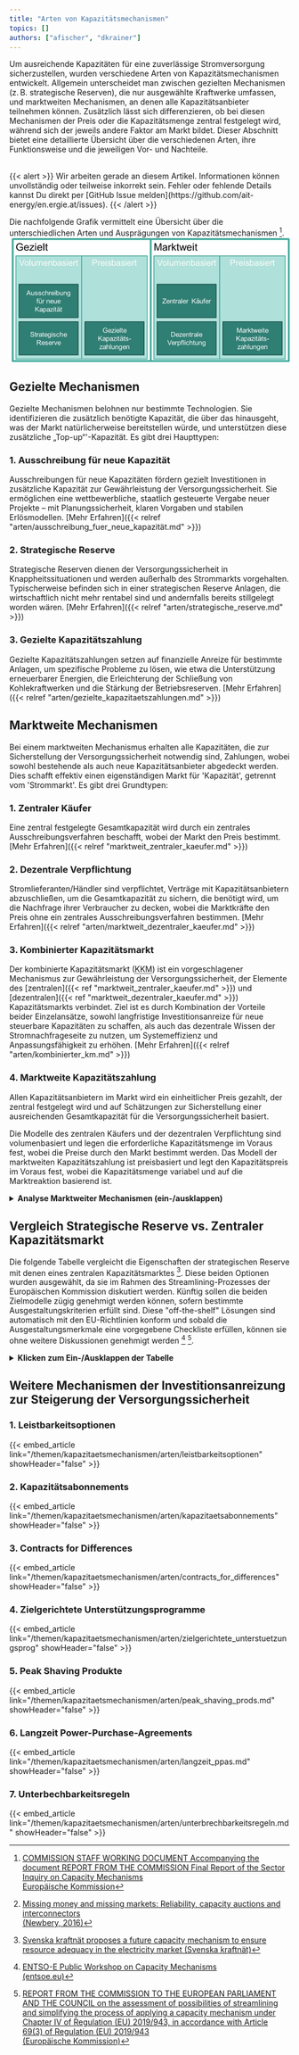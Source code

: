 ```yaml
---
title: "Arten von Kapazitätsmechanismen"
topics: []
authors: ["afischer", "dkrainer"]
---
```


Um ausreichende Kapazitäten für eine zuverlässige Stromversorgung sicherzustellen, wurden verschiedene Arten von Kapazitätsmechanismen entwickelt. Allgemein unterscheidet man zwischen gezielten Mechanismen (z. B. strategische Reserven), die nur ausgewählte Kraftwerke umfassen, und marktweiten Mechanismen, an denen alle Kapazitätsanbieter teilnehmen können. Zusätzlich lässt sich differenzieren, ob bei diesen Mechanismen der Preis oder die Kapazitätsmenge zentral festgelegt wird, während sich der jeweils andere Faktor am Markt bildet. Dieser Abschnitt bietet eine detaillierte Übersicht über die verschiedenen Arten, ihre Funktionsweise und die jeweiligen Vor- und Nachteile.

<!-- more -->

<br>
{{< alert >}}
Wir arbeiten gerade an diesem Artikel. Informationen können unvollständig oder teilweise inkorrekt sein. Fehler oder fehlende Details kannst Du direkt per [GitHub Issue melden](https://github.com/ait-energy/en.ergie.at/issues).
{{< /alert >}}

Die nachfolgende Grafik vermittelt eine Übersicht über die unterschiedlichen Arten
und Ausprägungen von Kapazitätsmechanismen [^3].
![Übersicht der Kapazitätsmechanismen](/images/arten/uebersicht_kapazitaetsmechanismen.jpg)

## Gezielte Mechanismen

Gezielte Mechanismen belohnen nur bestimmte Technologien. Sie identifizieren die zusätzlich benötigte Kapazität, die über das hinausgeht, was der Markt natürlicherweise bereitstellen würde, und unterstützen diese zusätzliche „Top-up“'-Kapazität. Es gibt drei Haupttypen:

### 1. Ausschreibung für neue Kapazität

Ausschreibungen für neue Kapazitäten fördern gezielt Investitionen in zusätzliche Kapazität zur Gewährleistung der Versorgungssicherheit.
Sie ermöglichen eine wettbewerbliche, staatlich gesteuerte Vergabe neuer Projekte – mit Planungssicherheit, klaren
Vorgaben und stabilen Erlösmodellen. [Mehr Erfahren]({{< relref "arten/ausschreibung_fuer_neue_kapazität.md" >}})
<!-- {{< embed_article link="/themen/kapazitaetsmechanismen/arten/ausschreibung_fuer_neue_kapazität" showHeader="false" >}} -->

### 2. Strategische Reserve
Strategische Reserven dienen der Versorgungssicherheit in Knappheitssituationen und werden außerhalb des Strommarkts vorgehalten.
Typischerweise befinden sich in einer strategischen Reserve Anlagen, die wirtschaftlich nicht mehr rentabel
sind und andernfalls bereits stillgelegt worden wären. [Mehr Erfahren]({{< relref "arten/strategische_reserve.md" >}})
<!-- {{< embed_article link="/themen/kapazitaetsmechanismen/arten/strategische_reserve" showHeader="false" >}} -->

### 3. Gezielte Kapazitätszahlung

Gezielte Kapazitätszahlungen setzen auf finanzielle Anreize für bestimmte Anlagen, um spezifische Probleme zu lösen, wie
etwa die Unterstützung erneuerbarer Energien, die Erleichterung der Schließung von Kohlekraftwerken und die Stärkung der
Betriebsreserven.
[Mehr Erfahren]({{< relref "arten/gezielte_kapazitaetszahlungen.md" >}})
<!-- {{< embed_article link="/themen/kapazitaetsmechanismen/arten/gezielte_kapazitaetszahlungen" showHeader="false" >}} -->

## Marktweite Mechanismen

Bei einem marktweiten Mechanismus erhalten alle Kapazitäten, die zur Sicherstellung der Versorgungssicherheit notwendig
sind, Zahlungen, wobei sowohl bestehende als auch neue Kapazitätsanbieter abgedeckt werden. Dies schafft effektiv einen
eigenständigen Markt für 'Kapazität', getrennt vom 'Strommarkt'. Es gibt drei Grundtypen:

### 1. Zentraler Käufer

Eine zentral festgelegte Gesamtkapazität wird durch ein zentrales Ausschreibungsverfahren beschafft, wobei der Markt den Preis bestimmt. [Mehr Erfahren]({{< relref "marktweit_zentraler_kaeufer.md" >}})

### 2. Dezentrale Verpflichtung

Stromlieferanten/Händler sind verpflichtet, Verträge mit Kapazitätsanbietern abzuschließen, um die Gesamtkapazität zu sichern, die benötigt wird, um die Nachfrage ihrer Verbraucher zu decken, wobei die Marktkräfte den Preis ohne ein zentrales Ausschreibungsverfahren bestimmen. [Mehr Erfahren]({{< relref "arten/marktweit_dezentraler_kaeufer.md" >}})

### 3. Kombinierter Kapazitätsmarkt

Der kombinierte Kapazitätsmarkt (<abbr title="Kombinierter Kapazitätsmarkt">KKM</abbr>) ist ein vorgeschlagener
Mechanismus zur Gewährleistung der Versorgungssicherheit, der Elemente des
[zentralen]({{< ref "marktweit_zentraler_kaeufer.md" >}}) und
[dezentralen]({{< ref "marktweit_dezentraler_kaeufer.md" >}}) Kapazitätsmarkts verbindet.
Ziel ist es durch Kombination der Vorteile beider Einzelansätze, sowohl langfristige Investitionsanreize für neue
steuerbare Kapazitäten zu schaffen, als auch das dezentrale Wissen der Stromnachfrageseite zu nutzen, um Systemeffizienz
und Anpassungsfähigkeit zu erhöhen. [Mehr Erfahren]({{< relref "arten/kombinierter_km.md" >}})
<!--{{< embed_article link="/themen/kapazitaetsmechanismen/arten/kombinierter_KM.md" showHeader="false" >}}-->

### 4. Marktweite Kapazitätszahlung

Allen Kapazitätsanbietern im Markt wird ein einheitlicher Preis gezahlt, der zentral festgelegt wird
und auf Schätzungen zur Sicherstellung einer ausreichenden Gesamtkapazität für die Versorgungssicherheit basiert.

Die Modelle des zentralen Käufers und der dezentralen Verpflichtung sind volumenbasiert und legen die erforderliche
Kapazitätsmenge im Voraus fest, wobei die Preise durch den Markt bestimmt werden. Das Modell der marktweiten
Kapazitätszahlung ist preisbasiert und legt den Kapazitätspreis im Voraus fest, wobei die Kapazitätsmenge variabel und
auf die Marktreaktion basierend ist.

<details>
<summary><strong>Analyse Marktweiter Mechanismen (ein-/ausklappen)</strong></summary>

<br>

Marktweite Mechanismen werden in den EU-Rechtsvorschriften weniger detailliert behandelt als strategische Reserven, wodurch mehr Gestaltungsmöglichkeiten bestehen, um ein geeignetes Design basierend auf nationalen Anforderungen auszuwählen.  
In einem marktweiten Kapazitätsmechanismus bestimmen die Kapazitätsanbieter selbst, wann sie produzieren, basierend auf Preissignalen im Strommarkt. Anforderungen und Anreize für die Verfügbarkeit können ebenfalls hinzugefügt werden. Die starke Verknüpfung mit dem Strommarkt ermöglicht eine effiziente Nutzung der verfügbaren Ressourcen, vorausgesetzt, dass etwaige Anforderungen oder Anreize im Mechanismus die Gebotsstrategien der Betreiber nicht so beeinflussen, dass die Gebote von den variablen Kosten abweichen.

Ein Hauptvorteil marktweiter Kapazitätsmechanismen liegt darin, dass sie eine proaktive Verwaltung von Kapazitätsbedarfen ermöglichen, die in den kommenden Jahren zu erwarten sind. Dies ist besonders wichtig, wenn der erwartete Bedarf an Kapazität die Versorgung durch bestehende Anlagen übersteigt, die noch nicht am Strommarkt teilnehmen. Zusätzliche Kapazität kann durch Vorwärtsauktionen mit langen Lieferzeiträumen beschafft werden, was Anreize für neue Investitionen schaffen sollte.

Ein weiterer Aspekt ist, dass marktweite Kapazitätsmechanismen so gestaltet werden können, dass sie das Potenzial für Marktmacht von Produzenten begrenzen, während sie gleichzeitig Preisabsicherung für Kunden und Produzenten bieten.

Als Nachteile können der zeitaufwändige Genehmigungsprozess bei der Europäischen Kommission (EK) und die komplexe Gestaltung des Beschaffungsprozesses mit Anforderungen an die grenzüberschreitende Teilnahme aufgeführt werden. Außerdem kann es notwendig sein, dass die Teilnehmer eine Art Vorausqualifikation und Verifizierungsverfahren durchlaufen müssen. Dies bedeutet zusätzlichen Aufwand für den ÜNB sowie für den Anlagenbetreiber, was kleinere Anbieter wie DR-Anbieter möglicherweise von der Teilnahme abhält.

Eine weitere Komplexität ergibt sich aus den De-Rating-Faktoren, die verwendet werden, um Gebote unterschiedlicher Technologien vergleichbar zu machen. Diese sind komplex fair zu berechnen und können zu Verzerrungen im Markt führen.

Zudem kann ein marktweiter Kapazitätsmechanismus zu einer verringerten Rentabilität (Preisschwankungen) flexibler Ressourcen in einem EOM führen. Dies gilt insbesondere, wenn der zentrale Käufer (bspw. ÜNB) zu viel Kapazität im Vergleich zum idealen Niveau beschafft, was zu einem Überangebot und niedrigen Preisen auf dem Energiemarkt führt. Da die erwarteten Einnahmen aus dem Energiemarkt sinken, steigen die Vergütungsanforderungen und Auktionsergebnisse auf den Kapazitätsmärkten. Ein überdimensionierter Kapazitätsmechanismus kann daher dazu führen, dass das Volumen neuer Investitionen vollständig durch einen ÜNB bestimmt wird, wodurch die grundlegende Funktion des deregulierten EOM untergraben wird [^1].

Ein marktweiter Kapazitätsmechanismus ist nicht kosteneffektiv, wenn der Bedarf an zusätzlicher Kapazität zur Erfüllung des nationalen Zuverlässigkeitsstandards minimal und vorübergehend ist und nur eine geringe Anzahl an Betriebsstunden erwartet wird – besonders dann, wenn der Kapazitätsbedarf mit vorhandener Kapazität gedeckt werden kann, die ansonsten aus Rentabilitätsgründen stillgelegt würde.

</details>

## Vergleich Strategische Reserve vs. Zentraler Kapazitätsmarkt
Die folgende Tabelle vergleicht die Eigenschaften der strategischen Reserve mit denen eines zentralen Kapazitätsmarktes [^2].
Diese beiden Optionen wurden ausgewählt, da sie im Rahmen des Streamlining-Prozesses der Europäischen
Kommission diskutiert werden. Künftig sollen die beiden Zielmodelle zügig genehmigt werden können, sofern bestimmte
Ausgestaltungskriterien erfüllt sind. Diese "off-the-shelf" Lösungen sind automatisch mit den EU-Richtlinien konform
und sobald die Ausgestaltungsmerkmale eine vorgegebene Checkliste erfüllen, können sie ohne weitere Diskussionen
genehmigt werden [^4] [^5].
<details>
<summary><strong>Klicken zum Ein-/Ausklappen der Tabelle</strong></summary>

<br>

| **Eigenschaft**                                           | **Strategische Reserve**                                                | **Zentraler Kapazitätsmarkt**                                                |
|-----------------------------------------------------------|-----------------------------------------------------------------------------------------|-------------------------------------------------------------------|
| Einfluss auf EOM                                          | klein                                                                                   | groß                                                              |
| Verknüpfung mit dem Strommarkt                            | schwach: ineffiziente Verwendung verfügbarer Ressourcen                                 | stark: effiziente Verwendung verfügbarer Ressourcen               |
| Verwaltung des Kapazitätsbedarfs                          | Reaktiv: kurzfristige Kapazitätsauktionen mit kurzen Lieferzeiträumen                  | Proaktiv: Kapazitätsauktionen mit langen Lieferzeiträumen        |
| Genehmigungsprozess bei der EC                            | Schnell                                                                                 | Schnell                                                           |
| Aufwand für den TSO sowie für die Anlagenbetreiber        | Klein                                                                                   | Groß                                                              |
| Beschaffungsdesign                                        | Geringer Komplexitätsgrad                                                              | Hoher Komplexitätsgrad                                            |
| Anreize für Neuinvestitionen                              | Niedrig                                                                                 | Hoch                                                              |
| Konsument:innenschutz                                     | Schwach                                                                                 | Stark                                                             |
| Effekte auf Marktmacht                                    | Hoch: hoher Anteil an Kapazität, der außerhalb des Marktes gehalten wird               | Niedrig                                                           |



</details>

## Weitere Mechanismen der Investitionsanreizung zur Steigerung der Versorgungssicherheit

### 1. Leistbarkeitsoptionen

{{< embed_article link="/themen/kapazitaetsmechanismen/arten/leistbarkeitsoptionen" showHeader="false" >}}

### 2. Kapazitätsabonnements

{{< embed_article link="/themen/kapazitaetsmechanismen/arten/kapazitaetsabonnements" showHeader="false" >}}

### 3. Contracts for Differences

{{< embed_article link="/themen/kapazitaetsmechanismen/arten/contracts_for_differences" showHeader="false" >}}

### 4. Zielgerichtete Unterstützungsprogramme

{{< embed_article link="/themen/kapazitaetsmechanismen/arten/zielgerichtete_unterstuetzungsprog" showHeader="false" >}}

### 5. Peak Shaving Produkte

{{< embed_article link="/themen/kapazitaetsmechanismen/arten/peak_shaving_prods.md" showHeader="false" >}}

### 6. Langzeit Power-Purchase-Agreements

{{< embed_article link="/themen/kapazitaetsmechanismen/arten/langzeit_ppas.md" showHeader="false" >}}

### 7. Unterbechbarkeitsregeln

{{< embed_article link="/themen/kapazitaetsmechanismen/arten/unterbrechbarkeitsregeln.md" showHeader="false" >}}

<!-- Fußnoten -->
[^1]: [Missing money and missing markets: Reliability, capacity auctions and interconnectors  
(Newbery, 2016)](https://doi.org/10.1016/j.enpol.2015.10.028)

[^2]: [Svenska kraftnät proposes a future capacity mechanism to ensure resource adequacy in the electricity market
(Svenska kraftnät)](https://www.svk.se/en/about-us/news/news/svenska-kraftnat-proposes-a-future-capacity-mechanism-to-ensure-resource-adequacy-in-the-electricity-market/)

[^3]: [COMMISSION STAFF WORKING DOCUMENT Accompanying the document REPORT FROM THE COMMISSION Final Report of the Sector Inquiry on Capacity Mechanisms<br>Europäische Kommission](https://competition-policy.ec.europa.eu/system/files/2021-09/capacity_mechanism_final_report_swd_en.pdf)

[^4]: [ENTSO-E Public Workshop on Capacity Mechanisms<br>(entsoe.eu)](https://www.entsoe.eu/events/2025/06/18/entso-e-public-workshop-on-capacity-mechanisms-18-june/)

[^5]: [REPORT FROM THE COMMISSION TO THE EUROPEAN PARLIAMENT AND THE COUNCIL on the assessment of possibilities of streamlining and simplifying the process of applying a capacity mechanism under Chapter IV of Regulation (EU) 2019/943, in accordance with Article 69(3) of Regulation (EU) 2019/943<br>(Europäische Kommission)](https://eur-lex.europa.eu/legal-content/EN/TXT/?uri=CELEX:52025DC0065)
<!-- #

## Gezielte Mechanismen: 
Belohnen nur bestimmte Technologien. Sie identifizieren die zusätzlich benötigte Kapazität, die über das hinausgeht, was der Markt natürlicherweise bereitstellen würde, und unterstützen nur diese zusätzliche „Top-up“'-Kapazität. Es gibt drei Haupttypen:
1.	Ausschreibung für neue Kapazität: Dies beinhaltet die Förderung des Baus eines Kraftwerks zur Bereitstellung der zusätzlichen Kapazität, das dann am Markt betrieben wird, möglicherweise im Rahmen eines Strombezugsvertrags (power purchase agreement- PPA).
2.	Strategische Reserve: Bei diesem Modell wird zusätzliche Kapazität vertraglich gesichert und als Reserve gehalten, die nur unter bestimmten Bedingungen genutzt wird, wie Kapazitätsengpässen oder hohen Strompreisen, typischerweise zur Aufrechterhaltung bestehender Kapazitäten.
3.	Gezielte Kapazitätszahlung: Eine zentrale Stelle setzt einen Preis für Kapazität fest und zahlt diesen an eine spezifische Untergruppe der am Markt agierenden Kapazitäten, basierend auf Technologie oder anderen Kriterien.
Sowohl die Modelle der strategischen Reserve als auch der Ausschreibung sind volumenbasiert und bestimmen die unterstützte Kapazitätsmenge im Voraus, im Gegensatz zum preisbasierten Modell der gezielten Kapazitätszahlung, das den Typ, aber nicht die Menge der Kapazität einschränkt, die Zahlungen erhält.

## Marktweite Mechanismen:
Bei einem marktweiten Mechanismus erhalten alle Kapazitäten, die zur Sicherstellung der Versorgungssicherheit notwendig sind, Zahlungen, wobei sowohl bestehende als auch neue Kapazitätsanbieter abgedeckt werden. Dies schafft effektiv einen eigenständigen Markt für 'Kapazität', getrennt vom 'Strommarkt'. Es gibt drei Grundtypen:
1.	Zentraler Käufer: Eine zentral festgelegte Gesamtkapazität wird durch ein zentrales Ausschreibungsverfahren beschafft, wobei der Markt den Preis bestimmt.
2.	Dezentrale Verpflichtung: Stromlieferanten/Händler sind verpflichtet, Verträge mit Kapazitätsanbietern abzuschließen, um die Gesamtkapazität zu sichern, die benötigt wird, um die Nachfrage ihrer Verbraucher zu decken, wobei die Marktkräfte den Preis ohne ein zentrales Ausschreibungsverfahren bestimmen.
3.	Marktweite Kapazitätszahlung: Ein zentral festgelegter Kapazitätspreis, basierend auf Schätzungen, die erforderlich sind, um eine ausreichende Gesamtkapazität zu gewährleisten, wird an alle Kapazitätsanbieter des Marktes gezahlt.
Die Modelle des zentralen Käufers und der dezentralen Verpflichtung sind volumenbasiert und legen die erforderliche Kapazitätsmenge im Voraus fest, wobei die Preise durch den Markt bestimmt werden. Das Modell der marktweiten Kapazitätszahlung ist preisbasiert und legt den Kapazitätspreis im Voraus fest, wobei die Kapazitätsmenge variabel und auf die Marktreaktion basierend ist.

- **Gezielte Mechanismen**
  - Belohnen nur bestimmte Technologien (z. B. strategische Reserve in Deutschland)
- **Marktweite Mechanismen**
  - Belohnen alle Kapazitäten
- **Volumenbasierte Mechanismen**
  - Erforderliche Kapazität wird durch eine Bewertung der Versorgungssicherheit entschieden
  - Der Markt bestimmt den Preis
- **Preisbasierte Mechanismen**
  - Der Preis wird von politischen Entscheidungsträgern festgelegt
  - Investoren entscheiden, wie viel sie investieren/bereitstellen wollen
- **Dezentrale Mechanismen**
  - Nachfrage und Beschaffung werden dezentral organisiert
  - Verbraucher erwerben Kapazitätszertifikate von Kapazitätsanbietern
- **Zentrale Mechanismen**
  - Gesamtbedarf an Kapazität wird von einer zentralen Stelle (z. B. Übertragungsnetzbetreiber) reguliert und beschafft -->

